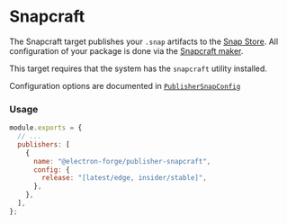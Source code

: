 # Snapcraft

The Snapcraft target publishes your `.snap` artifacts to the [Snap Store](https://snapcraft.io/store). All configuration of your package is done via the [Snapcraft maker](../makers/snapcraft.md).

This target requires that the system has the `snapcraft` utility installed.

Configuration options are documented in [`PublisherSnapConfig`](https://js.electronforge.io/interfaces/_electron_forge_publisher_snapcraft.PublisherSnapcraftConfig.html)

### Usage

```javascript title="forge.config.js"
module.exports = {
  // ...
  publishers: [
    {
      name: "@electron-forge/publisher-snapcraft",
      config: {
        release: "[latest/edge, insider/stable]",
      },
    },
  ],
};
```
